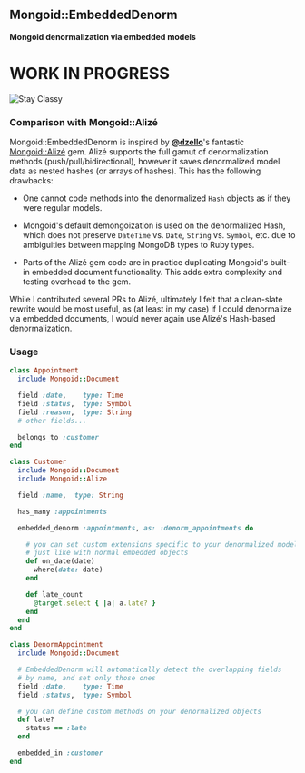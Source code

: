 ## Mongoid::EmbeddedDenorm

**Mongoid denormalization via embedded models**

# WORK IN PROGRESS

![Stay Classy](https://cloud.githubusercontent.com/assets/27655/3567255/3d2382f4-0b14-11e4-87f7-954e7fd35ecb.jpg)

### Comparison with Mongoid::Alizé

Mongoid::EmbeddedDenorm is inspired by [**@dzello**](https://github.com/dzello)'s fantastic [Mongoid::Alizé](https://github.com/dzello/mongoid_alize) gem. Alizé supports the full gamut of denormalization methods (push/pull/bidirectional), however it saves denormalized model data as nested hashes (or arrays of hashes). This has the following drawbacks:

* One cannot code methods into the denormalized `Hash` objects as if they were regular models.

* Mongoid's default demongoization is used on the denormalized Hash, which does not preserve `DateTime` vs. `Date`, `String` vs. `Symbol`, etc. due to ambiguities between mapping MongoDB types to Ruby types.

* Parts of the Alizé gem code are in practice duplicating Mongoid's built-in embedded document functionality. This adds extra complexity and testing overhead to the gem.

While I contributed several PRs to Alizé, ultimately I felt that a clean-slate rewrite would be most useful, as (at least in my case) if I could denormalize via embedded documents, I would never again use Alizé's Hash-based denormalization.


### Usage

```ruby
class Appointment  
  include Mongoid::Document

  field :date,    type: Time
  field :status,  type: Symbol
  field :reason,  type: String
  # other fields...

  belongs_to :customer
end

class Customer
  include Mongoid::Document
  include Mongoid::Alize

  field :name,  type: String

  has_many :appointments

  embedded_denorm :appointments, as: :denorm_appointments do

    # you can set custom extensions specific to your denormalized models
    # just like with normal embedded objects
    def on_date(date)
      where(date: date)
    end

    def late_count
      @target.select { |a| a.late? }
    end
  end
end

class DenormAppointment
  include Mongoid::Document

  # EmbeddedDenorm will automatically detect the overlapping fields
  # by name, and set only those ones
  field :date,    type: Time
  field :status,  type: Symbol

  # you can define custom methods on your denormalized objects  
  def late?
    status == :late
  end

  embedded_in :customer
end
```
